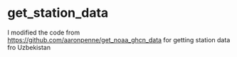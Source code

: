 # get_station_data
I modified the code from https://github.com/aaronpenne/get_noaa_ghcn_data for getting station data fro Uzbekistan

